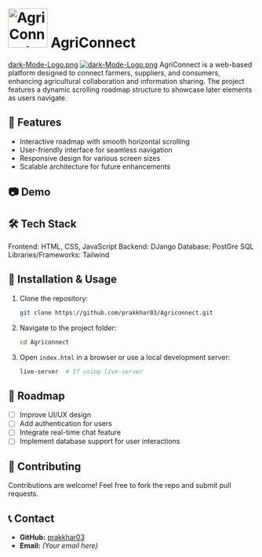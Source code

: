 # <img src="https://i.postimg.cc/D0r4xCg4/dark-Mode-Logo.png" alt="AgriConnect Logo" width="80"> AgriConnect
[dark-Mode-Logo.png](https://postimg.cc/RJ00FL2v)
[![dark-Mode-Logo.png](https://i.postimg.cc/D0r4xCg4/dark-Mode-Logo.png)](https://postimg.cc/RJ00FL2v)
AgriConnect is a web-based platform designed to connect farmers, suppliers, and consumers, enhancing agricultural collaboration and information sharing. The project features a dynamic scrolling roadmap structure to showcase later elements as users navigate.

## 🌟 Features
- Interactive roadmap with smooth horizontal scrolling
- User-friendly interface for seamless navigation
- Responsive design for various screen sizes
- Scalable architecture for future enhancements

## 📷 Demo

## 🛠️ Tech Stack
Frontend: HTML, CSS, JavaScript
Backend: DJango
Database: PostGre SQL
Libraries/Frameworks: Tailwind

## 🚀 Installation & Usage
1. Clone the repository:
   ```sh
   git clone https://github.com/prakkhar03/Agriconnect.git
   ```
2. Navigate to the project folder:
   ```sh
   cd Agriconnect
   ```
3. Open `index.html` in a browser or use a local development server:
   ```sh
   live-server  # If using live-server
   ```

## 📌 Roadmap
- [ ] Improve UI/UX design
- [ ] Add authentication for users
- [ ] Integrate real-time chat feature
- [ ] Implement database support for user interactions

## 🤝 Contributing
Contributions are welcome! Feel free to fork the repo and submit pull requests.

## 📞 Contact
- **GitHub:** [prakkhar03](https://github.com/prakkhar03)
- **Email:** *(Your email here)*


